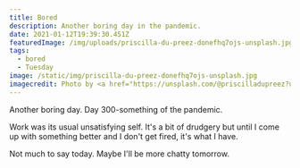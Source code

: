 ```yaml
---
title: Bored
description: Another boring day in the pandemic.
date: 2021-01-12T19:39:30.451Z
featuredImage: /img/uploads/priscilla-du-preez-donefhq7ojs-unsplash.jpg
tags:
  - bored
  - Tuesday
image: /static/img/priscilla-du-preez-donefhq7ojs-unsplash.jpg
imagecredit: Photo by <a href="https://unsplash.com/@priscilladupreez?utm_source=unsplash&utm_medium=referral&utm_content=creditCopyText">Priscilla Du Preez</a> on <a href="https://unsplash.com/s/photos/bored?utm_source=unsplash&utm_medium=referral&utm_content=creditCopyText">Unsplash</a>
---
```

Another boring day. Day 300-something of the pandemic.

Work was its usual unsatisfying self. It's a bit of drudgery but until I come up with something better and I don't get fired, it's what I have.

Not much to say today. Maybe I'll be more chatty tomorrow.
